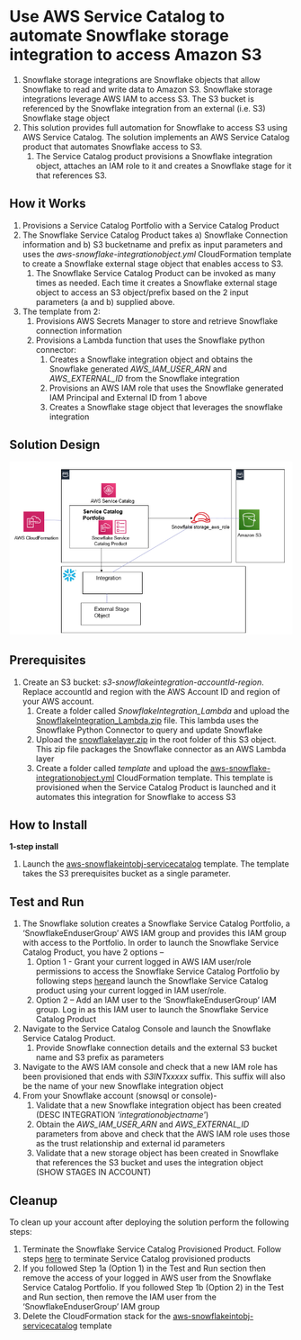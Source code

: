 <p align="center">
</p>

# Use AWS Service Catalog to automate Snowflake storage integration to access Amazon S3

1. Snowflake storage integrations are Snowflake objects that allow Snowflake to read and write data to Amazon S3. Snowflake storage integrations leverage AWS IAM to access S3. The S3 bucket is referenced by the Snowflake integration from an external (i.e. S3) Snowflake stage object
2. This solution provides full automation for Snowflake to access S3 using AWS Service Catalog. The solution implements an AWS Service Catalog product that automates Snowflake access to S3.
	1. The Service Catalog product provisions a Snowflake integration object, attaches an IAM role to it and creates a Snowflake stage for it that references S3. 


## How it Works

1. Provisions a Service Catalog Portfolio with a Service Catalog Product
2. The Snowflake Service Catalog Product takes a) Snowflake Connection information and b) S3 bucketname and prefix as input parameters and uses the *aws-snowflake-integrationobject.yml* CloudFormation template to create a Snowflake external stage object that enables access to S3.
	1. The Snowflake Service Catalog Product can be invoked as many times as needed. Each time it creates a Snowflake external stage object to access an S3 object/prefix based on the 2 input parameters (a and b) supplied above.
3. The template from 2:
	1. Provisions AWS Secrets Manager to store and retrieve Snowflake connection information
	2. Provisions a Lambda function that uses the Snowflake python connector:
		1. Creates a Snowflake integration object and obtains the Snowflake generated *AWS_IAM_USER_ARN* and *AWS_EXTERNAL_ID* from the Snowflake integration 
		2. Provisions an AWS IAM role that uses the Snowflake generated IAM Principal and External ID from 1 above
		3. Creates a Snowflake stage object that leverages the snowflake integration
	
 
## Solution Design

![](images/snowflake-arch.png)


## Prerequisites

1. Create an S3 bucket: *s3-snowflakeintegration-accountId-region*. Replace accountId and region with the AWS Account ID and region of your AWS account. 
	1. Create a folder called *SnowflakeIntegration_Lambda* and upload the [SnowflakeIntegration_Lambda.zip](https://github.com/aws-samples/aws-datadog-controltower/blob/main/snowflake/lambda/SnowflakeIntegration_Lambda.zip) file. This lambda uses the Snowflake Python Connector to query and update Snowflake
	2. Upload the [snowflakelayer.zip](https://github.com/aws-samples/aws-datadog-controltower/blob/main/snowflake/layer/snowflakelayer.zip) in the root folder of this S3 object. This zip file packages the Snowflake connector as an AWS Lambda layer
	3. Create a folder called *template* and upload the [aws-snowflake-integrationobject.yml](https://github.com/aws-samples/aws-datadog-controltower/blob/main/snowflake/cft/aws-snowflake-integrationobject.yml) CloudFormation template. This template is provisioned when the Service Catalog Product is launched and it automates this integration for Snowflake to access S3  

## How to Install

**1-step install**
1. Launch the [aws-snowflakeintobj-servicecatalog](https://github.com/aws-samples/aws-datadog-controltower/blob/main/snowflake/cft/aws-snowflakeintobj-servicecatalog.yml) template. The template takes the S3 prerequisites bucket as a single parameter.
 	
## Test and Run

1. The Snowflake solution creates a Snowflake Service Catalog Portfolio, a ‘SnowflakeEnduserGroup’ AWS IAM group and provides this IAM group with access to the Portfolio. In order to launch the Snowflake Service Catalog Product, you have 2 options – 
	1. Option 1 - Grant your current logged in AWS IAM user/role permissions to access the Snowflake Service Catalog Portfolio by following steps [here](https://docs.aws.amazon.com/servicecatalog/latest/adminguide/getstarted-deploy.html)and launch the Snowflake Service Catalog product using your current logged in IAM user/role.
	2. Option 2 – Add an IAM user to the ‘SnowflakeEnduserGroup’ IAM group. Log in as this IAM user to launch the Snowflake Service Catalog Product
2. Navigate to the Service Catalog Console and launch the Snowflake Service Catalog Product.
	1. Provide Snowflake connection details and the external S3 bucket name and S3 prefix as parameters
3. Navigate to the AWS IAM console and check that a new IAM role has been provisioned that ends with *S3INTxxxxx* suffix. This suffix will also be the name of your new Snowflake integration object
4. From your Snowflake account (snowsql or console)-
	1. Validate that a new Snowflake integration object has been created (DESC INTEGRATION *'integrationobjectname'*)
	2. Obtain the *AWS_IAM_USER_ARN* and *AWS_EXTERNAL_ID* parameters from above and check that the AWS IAM role uses those as the trust relationship and external id parameters
	3. Validate that a new storage object has been created in Snowflake that references the S3 bucket and uses the integration object (SHOW STAGES IN ACCOUNT)

## Cleanup

To clean up your account after deploying the solution perform the following steps:

1.	Terminate the Snowflake Service Catalog Provisioned Product. Follow steps [here](https://docs.aws.amazon.com/servicecatalog/latest/userguide/enduser-delete.html) to terminate Service Catalog provisioned products
2.	If you followed Step 1a (Option 1) in the Test and Run section then remove the access of your logged in AWS user from the Snowflake Service Catalog Portfolio. If you followed Step 1b (Option 2) in the Test and Run section, then remove the IAM user from the ‘SnowflakeEnduserGroup’ IAM group
3.	Delete the CloudFormation stack for the [aws-snowflakeintobj-servicecatalog](https://github.com/aws-samples/aws-datadog-controltower/blob/main/snowflake/cft/aws-snowflakeintobj-servicecatalog.yml) template


 
